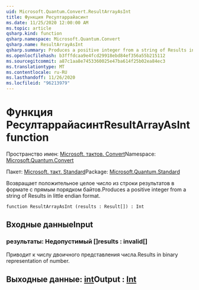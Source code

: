 ```yaml
---
uid: Microsoft.Quantum.Convert.ResultArrayAsInt
title: Функция Ресултаррайасинт
ms.date: 11/25/2020 12:00:00 AM
ms.topic: article
qsharp.kind: function
qsharp.namespace: Microsoft.Quantum.Convert
qsharp.name: ResultArrayAsInt
qsharp.summary: Produces a positive integer from a string of Results in little endian format.
ms.openlocfilehash: b3fffdcaa9e4fcd29918ebd84ef356a55b215112
ms.sourcegitcommit: a87c1aa8e7453360025e47ba614f25b02ea84ec3
ms.translationtype: MT
ms.contentlocale: ru-RU
ms.lasthandoff: 11/26/2020
ms.locfileid: "96213979"
---
```

# <a name="resultarrayasint-function"></a><span data-ttu-id="e8022-102">Функция Ресултаррайасинт</span><span class="sxs-lookup"><span data-stu-id="e8022-102">ResultArrayAsInt function</span></span>

<span data-ttu-id="e8022-103">Пространство имен: [Microsoft. тактов. Convert](xref:Microsoft.Quantum.Convert)</span><span class="sxs-lookup"><span data-stu-id="e8022-103">Namespace: [Microsoft.Quantum.Convert](xref:Microsoft.Quantum.Convert)</span></span>

<span data-ttu-id="e8022-104">Пакет: [Microsoft. такт. Standard](https://nuget.org/packages/Microsoft.Quantum.Standard)</span><span class="sxs-lookup"><span data-stu-id="e8022-104">Package: [Microsoft.Quantum.Standard](https://nuget.org/packages/Microsoft.Quantum.Standard)</span></span>


<span data-ttu-id="e8022-105">Возвращает положительное целое число из строки результатов в формате с прямым порядком байтов.</span><span class="sxs-lookup"><span data-stu-id="e8022-105">Produces a positive integer from a string of Results in little endian format.</span></span>

```qsharp
function ResultArrayAsInt (results : Result[]) : Int
```


## <a name="input"></a><span data-ttu-id="e8022-106">Входные данные</span><span class="sxs-lookup"><span data-stu-id="e8022-106">Input</span></span>

### <a name="results--__invalidresult__"></a><span data-ttu-id="e8022-107">результаты: __Недопустимый <Result>__[]</span><span class="sxs-lookup"><span data-stu-id="e8022-107">results : __invalid<Result>__[]</span></span>

<span data-ttu-id="e8022-108">Приводит к числу двоичного представления числа.</span><span class="sxs-lookup"><span data-stu-id="e8022-108">Results in binary representation of number.</span></span>



## <a name="output--int"></a><span data-ttu-id="e8022-109">Выходные данные: [int](xref:microsoft.quantum.lang-ref.int)</span><span class="sxs-lookup"><span data-stu-id="e8022-109">Output : [Int](xref:microsoft.quantum.lang-ref.int)</span></span>

